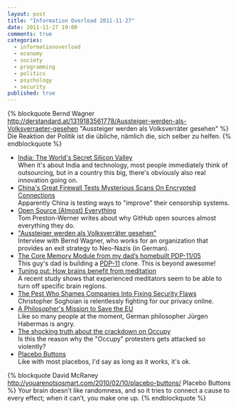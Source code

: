 ```yaml
---
layout: post
title: "Information Overload 2011-11-27"
date: 2011-11-27 19:00
comments: true
categories:
  - informationoverload
  - economy
  - society
  - programming
  - politics
  - psychology
  - security
published: true
---
```

{% blockquote Bernd Wagner http://derstandard.at/1319183561778/Aussteiger-werden-als-Volksverraeter-gesehen "Aussteiger werden als Volksverräter gesehen" %}
Die Reaktion der Politik ist die übliche, nämlich die, sich selber zu helfen.
{% endblockquote %}

* [India: The World's Secret Silicon Valley](http://www.theatlantic.com/business/archive/2011/11/india-the-worlds-secret-silicon-valley/248341/)<br>When it's about India and technology, most people immediately think of outsourcing, but in a country this big, there's obviously also real innovation going on.
* [China's Great Firewall Tests Mysterious Scans On Encrypted Connections](http://www.forbes.com/sites/andygreenberg/2011/11/17/chinas-great-firewall-tests-mysterious-scans-on-encrypted-connections/)<br>Apparently China is testing ways to "improve" their censorship systems.
* [Open Source (Almost) Everything](http://tom.preston-werner.com/2011/11/22/open-source-everything.html)<br>Tom Preston-Werner writes about why GitHub open sources almost everything they do.
* ["Aussteiger werden als Volksverräter gesehen"](http://derstandard.at/1319183561778/Aussteiger-werden-als-Volksverraeter-gesehen)<br>Interview with Bernd Wagner, who works for an organization that provides an exit strategy to Neo-Nazis (in German).
* [The Core Memory Module from my dad’s homebuilt PDP-11/05](http://porkrind.org/missives/the-core-memory-module-from-my-dads-homebuilt-pdp-1105/)<br>This guy's dad is building a [PDP-11](http://en.wikipedia.org/wiki/PDP-11) clone. This is beyond awesome!
* [Tuning out: How brains benefit from meditation](http://medicalxpress.com/news/2011-11-tuning-brains-benefit-meditation.html)<br>A recent study shows that experienced meditators seem to be able to turn off specific brain regions.
* [The Pest Who Shames Companies Into Fixing Security Flaws](http://www.wired.com/magazine/2011/11/the-pest-who-shames-companies-into-fixing-security-flaws)<br>Christopher Soghoian is relentlessly fighting for our privacy online.
* [A Philosopher's Mission to Save the EU](http://www.spiegel.de/international/europe/0,1518,799237,00.html)<br>Like so many people at the moment, German philosopher Jürgen Habermas is angry.
* [The shocking truth about the crackdown on Occupy](http://www.guardian.co.uk/commentisfree/cifamerica/2011/nov/25/shocking-truth-about-crackdown-occupy)<br>Is this the reason why the "Occupy" protesters gets attacked so violently?
* [Placebo Buttons](http://youarenotsosmart.com/2010/02/10/placebo-buttons/)<br>Like with most placebos, I'd say as long as it works, it's ok.

{% blockquote David McRaney http://youarenotsosmart.com/2010/02/10/placebo-buttons/ Placebo Buttons %}
Your brain doesn’t like randomness, and so it tries to connect a cause to every effect; when it can’t, you make one up.
{% endblockquote %}
